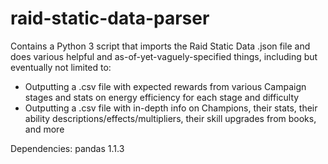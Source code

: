 # raid-static-data-parser

Contains a Python 3 script that imports the Raid Static Data .json file and does various helpful and as-of-yet-vaguely-specified things, including but eventually not limited to:

- Outputting a .csv file with expected rewards from various Campaign stages and stats on energy efficiency for each stage and difficulty
- Outputting a .csv file with in-depth info on Champions, their stats, their ability descriptions/effects/multipliers, their skill upgrades from books, and more

Dependencies: pandas 1.1.3
